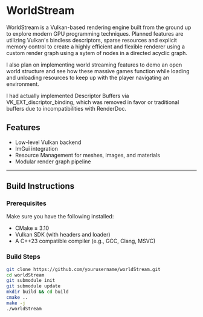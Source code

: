 # WorldStream

WorldStream is a Vulkan-based rendering engine built from the ground up to explore modern GPU programming techniques. Planned features are utilizing Vulkan's bindless descriptors, sparse resources and explicit memory control to create a highly efficient and flexible renderer using a custom render graph using a sytem of nodes in a directed acyclic graph.

I also plan on implementing world streaming features to demo an open world structure and see how these massive games function while loading and unloading resources to keep up with the player navigating an environment.

I had actually implemented Descriptor Buffers via VK_EXT_discriptor_binding, which was removed in favor or traditional buffers due to incompatibilities with RenderDoc.

## Features

- Low-level Vulkan backend
- ImGui integration
- Resource Management for meshes, images, and materials
- Modular render graph pipeline

---

## Build Instructions

### Prerequisites

Make sure you have the following installed:

- CMake ≥ 3.10
- Vulkan SDK (with headers and loader)
- A C++23 compatible compiler (e.g., GCC, Clang, MSVC)

### Build Steps

```bash
git clone https://github.com/yourusername/worldStream.git
cd worldStream
git submodule init
git submodule update
mkdir build && cd build
cmake ..
make -j
./worldStream
